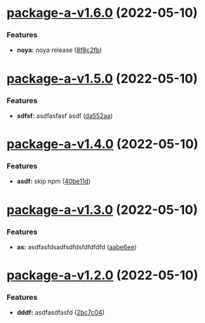 # [package-a-v1.6.0](https://github.com/dinujubd/semantic-monorepo/compare/package-a-v1.5.0...package-a-v1.6.0) (2022-05-10)


### Features

* **noya:** noya release ([8f8c2fb](https://github.com/dinujubd/semantic-monorepo/commit/8f8c2fb683feac7f259de845e71b49aac184a2dc))

# [package-a-v1.5.0](https://github.com/dinujubd/semantic-monorepo/compare/package-a-v1.4.0...package-a-v1.5.0) (2022-05-10)


### Features

* **sdfsf:** asdfasfasf asdf ([da552aa](https://github.com/dinujubd/semantic-monorepo/commit/da552aa6df68b367d46bc6a30f94189d0fa4c264))

# [package-a-v1.4.0](https://github.com/dinujubd/semantic-monorepo/compare/package-a-v1.3.0...package-a-v1.4.0) (2022-05-10)


### Features

* **asdf:** skip npm ([40be11d](https://github.com/dinujubd/semantic-monorepo/commit/40be11d5b180e91cd1023458c1050087b3129382))

# [package-a-v1.3.0](https://github.com/dinujubd/semantic-monorepo/compare/package-a-v1.2.0...package-a-v1.3.0) (2022-05-10)


### Features

* **as:** asdfasfdsadfsdfdsfdfdfdfd ([aabe6ee](https://github.com/dinujubd/semantic-monorepo/commit/aabe6eed0227f5ba974d2cf35dedc44d0965dd52))

# [package-a-v1.2.0](https://github.com/dinujubd/semantic-monorepo/compare/package-a-v1.1.0...package-a-v1.2.0) (2022-05-10)


### Features

* **dddf:** asdfasdfasfd ([2bc7c04](https://github.com/dinujubd/semantic-monorepo/commit/2bc7c0478eff8618bfcfca9bb04ab1ecc7c8e9b7))
